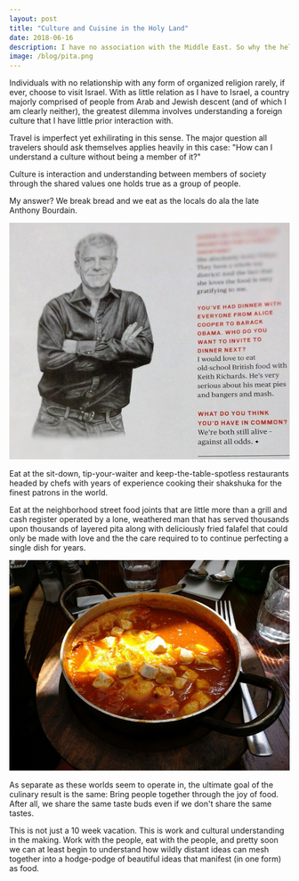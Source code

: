 ```yaml
---
layout: post
title: "Culture and Cuisine in the Holy Land"
date: 2018-06-16
description: I have no association with the Middle East. So why the hell am I here?
image: /blog/pita.png
---
```

Individuals with no relationship with any form of organized religion rarely, if ever, choose to visit Israel. With as little relation as I have to Israel, a country majorly comprised of people from Arab and Jewish descent (and of which I am clearly neither), the greatest dilemma involves understanding a foreign culture that I have little prior interaction with.

Travel is imperfect yet exhilirating in this sense. The major question all travelers should ask themselves applies heavily in this case: "How can I understand a culture without being a member of it?"

Culture is interaction and understanding between members of society through the shared values one holds true as a group of people. 

My answer? We break bread and we eat as the locals do ala the late Anthony Bourdain.

![Bourdain lives on.]( /blog/anthony.png )

Eat at the sit-down, tip-your-waiter and keep-the-table-spotless restaurants headed by chefs with years of experience cooking their shakshuka for the finest patrons in the world.

Eat at the neighborhood street food joints that are little more than a grill and cash register operated by a lone, weathered man that has served thousands upon thousands of layered pita along with deliciously fried falafel that could only be made with love and the the care required to to continue perfecting a single dish for years.

![Shakshuka even Jesus would love.]( /blog/shakshuka.jpg )

As separate as these worlds seem to operate in, the ultimate goal of the culinary result is the same: Bring people together through the joy of food. After all, we share the same taste buds even if we don't share the same tastes.

This is not just a 10 week vacation. This is work and cultural understanding in the making. Work with the people, eat with the people, and pretty soon we can at least begin to understand how wildly distant ideas can mesh together into a hodge-podge of beautiful ideas that manifest (in one form) as food.

